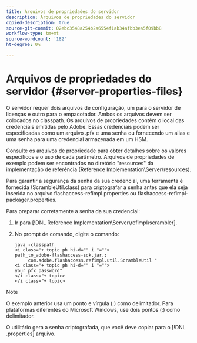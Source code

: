 ```yaml
---
title: Arquivos de propriedades do servidor
description: Arquivos de propriedades do servidor
copied-description: true
source-git-commit: 02ebc3548a254b2a6554f1ab34afbb3ea5f09bb8
workflow-type: tm+mt
source-wordcount: '182'
ht-degree: 0%

---
```


# Arquivos de propriedades do servidor {#server-properties-files}

O servidor requer dois arquivos de configuração, um para o servidor de licenças e outro para o empacotador. Ambos os arquivos devem ser colocados no classpath. Os arquivos de propriedades contêm o local das credenciais emitidas pelo Adobe. Essas credenciais podem ser especificadas como um arquivo .pfx e uma senha ou fornecendo um alias e uma senha para uma credencial armazenada em um HSM.

Consulte os arquivos de propriedade para obter detalhes sobre os valores específicos e o uso de cada parâmetro. Arquivos de propriedades de exemplo podem ser encontrados no diretório &quot;resources&quot; da implementação de referência (Reference Implementation\Server\resources).

Para garantir a segurança da senha da sua credencial, uma ferramenta é fornecida (ScrambleUtil.class) para criptografar a senha antes que ela seja inserida no arquivo flashaccess-refimpl.properties ou flashaccess-refimpl-packager.properties.

Para preparar corretamente a senha da sua credencial:

1. Ir para [!DNL Reference Implementation\Server\refimpl\scrambler].
1. No prompt de comando, digite o comando:

   ```
   java -classpath  
   <i class="+ topic ph hi-d="" i "="">
   path_to_adobe-flashaccess-sdk.jar.; 
        com.adobe.flashaccess.refimpl.util.ScrambleUtil " 
   <i class="+ topic ph hi-d="" i "="">
   your_pfx_password" 
   </i class="+ topic> 
   </i class="+ topic>
   ```

>[!NOTE]
>
>O exemplo anterior usa um ponto e vírgula (;) como delimitador. Para plataformas diferentes do Microsoft Windows, use dois pontos (:) como delimitador.

O utilitário gera a senha criptografada, que você deve copiar para o [!DNL .properties] arquivo.
